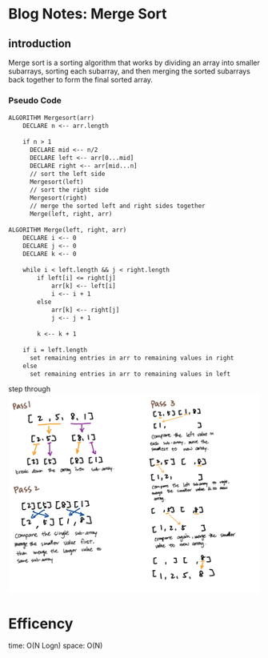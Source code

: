 # Blog Notes: Merge Sort

## introduction

Merge sort is a sorting algorithm that works by dividing an array into smaller subarrays, sorting each subarray, and then merging the sorted subarrays back together to form the final sorted array.

### Pseudo Code

    ALGORITHM Mergesort(arr)
        DECLARE n <-- arr.length

        if n > 1
          DECLARE mid <-- n/2
          DECLARE left <-- arr[0...mid]
          DECLARE right <-- arr[mid...n]
          // sort the left side
          Mergesort(left)
          // sort the right side
          Mergesort(right)
          // merge the sorted left and right sides together
          Merge(left, right, arr)

    ALGORITHM Merge(left, right, arr)
        DECLARE i <-- 0
        DECLARE j <-- 0
        DECLARE k <-- 0

        while i < left.length && j < right.length
            if left[i] <= right[j]
                arr[k] <-- left[i]
                i <-- i + 1
            else
                arr[k] <-- right[j]
                j <-- j + 1

            k <-- k + 1

        if i = left.length
          set remaining entries in arr to remaining values in right
        else
          set remaining entries in arr to remaining values in left

step through
![image](../../assets/codeChallenge-27.jpeg)

# Efficency

time: O(N Logn)
space: O(N)

